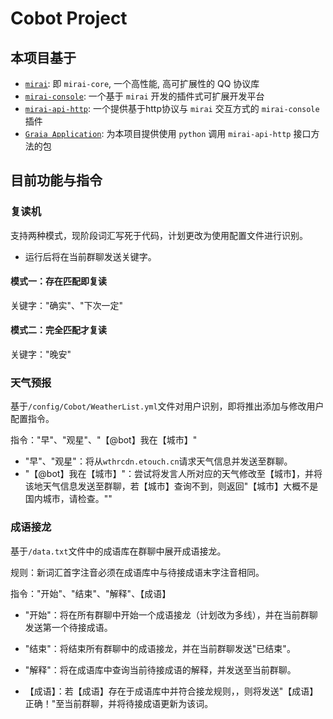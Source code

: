 # Cobot Project

## **本项目基于**
 - [`mirai`](https://github.com/mamoe/mirai): 即 `mirai-core`, 一个高性能, 高可扩展性的 QQ 协议库
 - [`mirai-console`](https://github.com/mamoe/mirai-console): 一个基于 `mirai` 开发的插件式可扩展开发平台
 - [`mirai-api-http`](https://github.com/project-mirai/mirai-api-http): 一个提供基于http协议与 `mirai` 交互方式的 `mirai-console` 插件
 - [`Graia Application`](https://github.com/GraiaProject/Application): 为本项目提供使用 `python` 调用 `mirai-api-http` 接口方法的包

 ## **目前功能与指令**
 ### 复读机
 支持两种模式，现阶段词汇写死于代码，计划更改为使用配置文件进行识别。
 
 - 运行后将在当前群聊发送关键字。
 #### 模式一：存在匹配即复读
 关键字："确实"、"下次一定"
 #### 模式二：完全匹配才复读
 关键字："晚安"
 
 ### 天气预报
 基于`/config/Cobot/WeatherList.yml`文件对用户识别，即将推出添加与修改用户配置指令。
 
 指令："早"、"观星"、"【@bot】我在【城市】"
 
 - "早"、"观星"：将从`wthrcdn.etouch.cn`请求天气信息并发送至群聊。
 - "【@bot】我在【城市】"：尝试将发言人所对应的天气修改至【城市】，并将该地天气信息发送至群聊，若【城市】查询不到，则返回"【城市】大概不是国内城市，请检查。""
 
 ### 成语接龙
 基于`/data.txt`文件中的成语库在群聊中展开成语接龙。
 
 规则：新词汇首字注音必须在成语库中与待接成语末字注音相同。
 
 指令："开始"、"结束"、"解释"、【成语】
 
 - "开始"：将在所有群聊中开始一个成语接龙（计划改为多线），并在当前群聊发送第一个待接成语。
 
 - "结束"：将结束所有群聊中的成语接龙，并在当前群聊发送"已结束"。
 
 - "解释"：将在成语库中查询当前待接成语的解释，并发送至当前群聊。
 
 - 【成语】：若【成语】存在于成语库中并符合接龙规则，，则将发送"【成语】 正确！"至当前群聊，并将待接成语更新为该词。
